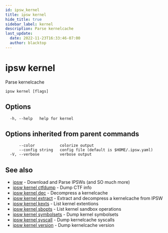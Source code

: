 ```yaml
---
id: ipsw_kernel
title: ipsw kernel
hide_title: true
sidebar_label: kernel
description: Parse kernelcache
last_update:
  date: 2022-11-23T16:33:46-07:00
  author: blacktop
---
```

# ipsw kernel

Parse kernelcache

```
ipsw kernel [flags]
```

## Options

```
  -h, --help   help for kernel
```

## Options inherited from parent commands

```
      --color           colorize output
      --config string   config file (default is $HOME/.ipsw.yaml)
  -V, --verbose         verbose output
```

## See also

* [ipsw](/docs/cli/kernel/ipsw)	 - Download and Parse IPSWs (and SO much more)
* [ipsw kernel ctfdump](/docs/cli/kernel/ipsw_kernel_ctfdump)	 - Dump CTF info
* [ipsw kernel dec](/docs/cli/kernel/ipsw_kernel_dec)	 - Decompress a kernelcache
* [ipsw kernel extract](/docs/cli/kernel/ipsw_kernel_extract)	 - Extract and decompress a kernelcache from IPSW
* [ipsw kernel kexts](/docs/cli/kernel/ipsw_kernel_kexts)	 - List kernel extentions
* [ipsw kernel sbopts](/docs/cli/kernel/ipsw_kernel_sbopts)	 - List kernel sandbox operations
* [ipsw kernel symbolsets](/docs/cli/kernel/ipsw_kernel_symbolsets)	 - Dump kernel symbolsets
* [ipsw kernel syscall](/docs/cli/kernel/ipsw_kernel_syscall)	 - Dump kernelcache syscalls
* [ipsw kernel version](/docs/cli/kernel/ipsw_kernel_version)	 - Dump kernelcache version

